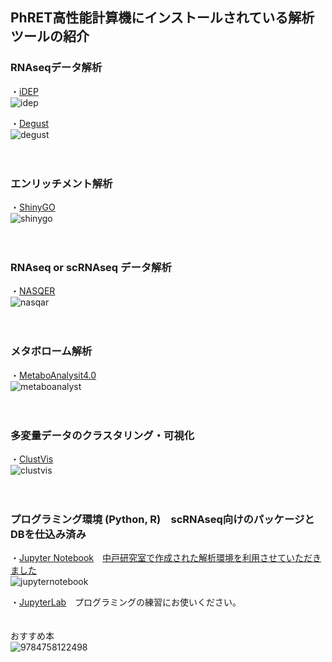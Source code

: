 ## PhRET高性能計算機にインストールされている解析ツールの紹介


### RNAseqデータ解析

・[iDEP](http://10.164.179.3/idep92/)<br>
![idep](https://user-images.githubusercontent.com/90075072/132150261-0ef8e414-3880-4699-9c4a-24c0c0ed9f36.jpg)

・[Degust](http://10.164.179.3:8001/)<br>
![degust](https://user-images.githubusercontent.com/90075072/132150510-0133e1fd-e6ce-469a-9341-d29e40c95a75.png)
<br>
<br>
<br>

### エンリッチメント解析
・[ShinyGO](http://10.164.179.3/go60/)<br>
![shinygo](https://user-images.githubusercontent.com/90075072/132150665-34043d1c-5c6d-4a1b-9502-c56f192ec21b.png)
<br>
<br>
<br>

### RNAseq or scRNAseq データ解析
・[NASQER](http://10.164.179.3:8083/)<br>
![nasqar](https://user-images.githubusercontent.com/90075072/132150794-374f43df-d02a-4850-8a6e-9de5710128ae.png)
<br>
<br>
<br>

### メタボローム解析
・[MetaboAnalysit4.0](http://10.164.179.3:8080/MetaboAnalyst/faces/home.xhtml)<br>
![metaboanalyst](https://user-images.githubusercontent.com/90075072/132150958-1618d6f0-c169-4506-bae7-fdf0e8bfe025.png)
<br>
<br>
<br>

### 多変量データのクラスタリング・可視化
・[ClustVis](http://10.164.179.3:3737/)<br>
![clustvis](https://user-images.githubusercontent.com/90075072/132151109-2dfd9857-1d72-4fdd-8d1b-bc8040721cca.png)
<br>
<br>
<br>

### プログラミング環境 (Python, R)　scRNAseq向けのパッケージとDBを仕込み済み
・[Jupyter Notebook](http://10.164.179.3:8888/tree/PhRET?token=78f63cfd56e684db6b90ab23bd834dc946331d0cadadfa9a)　[中戸研究室で作成された解析環境を利用させていただきました](https://singlecellanalysistutorial.readthedocs.io/en/latest/)<br>
![jupyternotebook](https://user-images.githubusercontent.com/90075072/132151234-c55f27a7-9663-4e25-a213-7e50d237b21b.png)

・[JupyterLab](http://10.164.179.3:8888/lab?token=10015d491611a8b718f71f828b155fa5f802c3b0e3f20c85)　プログラミングの練習にお使いください。<br>
<br><br>
おすすめ本 <br>
![9784758122498](https://user-images.githubusercontent.com/90075072/132149791-47cfee35-9f1a-419f-a570-c9d66f1e233b.jpg)


